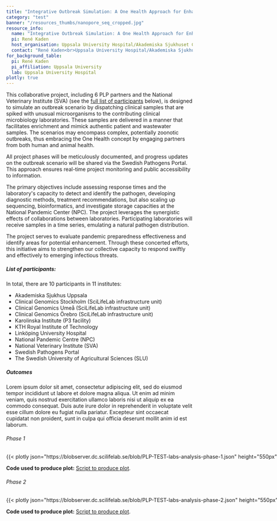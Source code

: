 ```yaml
---
title: "Integrative Outbreak Simulation: A One Health Approach for Enhanced Pandemic Preparedness"
category: "test"
banner: "/resources_thumbs/nanopore_seq_cropped.jpg"
resource_info:
  name: "Integrative Outbreak Simulation: A One Health Approach for Enhanced Pandemic Preparedness"
  pi: René Kaden
  host_organisation: Uppsala University Hospital/Akademiska Sjukhuset Clinical Microbiology, Dept. of Medical Sciences, Uppsala University
  contact: "René Kaden<br>Uppsala University Hospital/Akademiska Sjukhuset Clinical Microbiology, Dept of Medical Sciences, Uppsala University<br>Email: [rene.kaden@medsci.uu.se](mailto:rene.kaden@medsci.uu.se) or [rene.kaden@akademiska.se](mailto:rene.kaden@akademiska.se)"
for_background_table:
  pi: René Kaden
  pi_affiliation: Uppsala University
  lab: Uppsala University Hospital
plotly: true
---
```


This collaborative project, including 6 PLP partners and the National Veterinary Institute (SVA) (see the [full list of participants](#list-of-participants) below), is designed to simulate an outbreak scenario by dispatching clinical samples that are spiked with unusual microorganisms to the contributing clinical microbiology laboratories. These samples are delivered in a manner that facilitates enrichment and mimick authentic patient and wastewater samples. The scenarios may encompass complex, potentially zoonotic outbreaks, thus embracing the One Health concept by engaging partners from both human and animal health.

All project phases will be meticulously documented, and progress updates on the outbreak scenario will be shared via the Swedish Pathogens Portal. This approach ensures real-time project monitoring and public accessibility to information.

The primary objectives include assessing response times and the laboratory's capacity to detect and identify the pathogen, developing diagnostic methods, treatment recommendations, but also scaling up sequencing, bioinformatics, and investigate storage capacities at the National Pandemic Center (NPC). The project leverages the synergistic effects of collaborations between laboratories. Participating laboratories will receive samples in a time series, emulating a natural pathogen distribution.

The project serves to evaluate pandemic preparedness effectiveness and identify areas for potential enhancement. Through these concerted efforts, this initiative aims to strengthen our collective capacity to respond swiftly and effectively to emerging infectious threats.

##### List of participants:

In total, there are 10 participants in 11 institutes:

- Akademiska Sjukhus Uppsala
- Clinical Genomics Stockholm (SciLifeLab infrastructure unit)
- Clinical Genomics Umeå (SciLifeLab infrastructure unit)
- Clinical Genomics Örebro (SciLifeLab infrastructure unit)
- Karolinska Institute (P3 facility)
- KTH Royal Institute of Technology
- Linköping University Hospital
- National Pandemic Centre (NPC)
- National Veterinary Institute (SVA)
- Swedish Pathogens Portal
- The Swedish University of Agricultural Sciences (SLU)

##### Outcomes

Lorem ipsum dolor sit amet, consectetur adipiscing elit, sed do eiusmod tempor incididunt ut labore et dolore magna aliqua. Ut enim ad minim veniam, quis nostrud exercitation ullamco laboris nisi ut aliquip ex ea commodo consequat. Duis aute irure dolor in reprehenderit in voluptate velit esse cillum dolore eu fugiat nulla pariatur. Excepteur sint occaecat cupidatat non proident, sunt in culpa qui officia deserunt mollit anim id est laborum.

###### Phase 1

<div class="plot_wrapper mb-3">
  <div class="table-responsive" style="min-width: 800px">{{< plotly json="https://blobserver.dc.scilifelab.se/blob/PLP-TEST-labs-analysis-phase-1.json" height="550px" >}}</div>
</div>

**Code used to produce plot:** [Script to produce plot](https://github.com/ScilifelabDataCentre/pathogens-portal-visualisations/blob/main/PLP/PLP-TEST-labs-analysis-phase-1.py).


###### Phase 2

<div class="plot_wrapper mb-3">
  <div class="table-responsive" style="min-width: 800px">{{< plotly json="https://blobserver.dc.scilifelab.se/blob/PLP-TEST-labs-analysis-phase-2.json" height="550px" >}}</div>
</div>

**Code used to produce plot:** [Script to produce plot](https://github.com/ScilifelabDataCentre/pathogens-portal-visualisations/blob/main/PLP/PLP-TEST-labs-analysis-phase-2.py).
